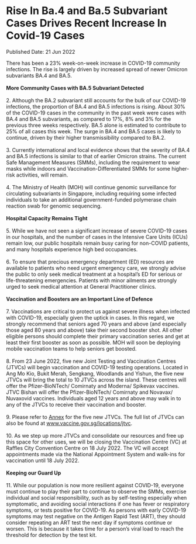 <html>
    <meta http-equiv="Content-Type" content="text/html; charset=utf-8"/>
    <meta charset="utf-8"/>
    <title>Rise In Ba.4 and Ba.5 Subvariant Cases Drives Recent Increase In Covid-19 Cases</title>
    <body><h1>Rise In Ba.4 and Ba.5 Subvariant Cases Drives Recent Increase In Covid-19 Cases</h1>
    <p>Published Date: 21 Jun 2022</p> There has been a 23% week-on-week increase in COVID-19 community infections. The rise is largely driven by increased spread of newer Omicron subvariants BA.4 and BA.5.<br><br><strong>More Community Cases with BA.5 Subvariant Detected</strong><br><br>2. Although the BA.2 subvariant still accounts for the bulk of our COVID-19 infections, the proportion of BA.4 and BA.5 infections is rising. About 30% of the COVID-19 cases in the community in the past week were cases with BA.4 and BA.5 subvariants, as compared to 17%, 8% and 3% for the previous three weeks respectively. BA.5 alone is estimated to contribute to 25% of all cases this week. The surge in BA.4 and BA.5 cases is likely to continue, driven by their higher transmissibility compared to BA.2.<br><br>3. Currently international and local evidence shows that the severity of BA.4 and BA.5 infections is similar to that of earlier Omicron strains. The current Safe Management Measures (SMMs), including the requirement to wear masks while indoors and Vaccination-Differentiated SMMs for some higher-risk activities, will remain.<br><br>4. The Ministry of Health (MOH) will continue genomic surveillance for circulating subvariants in Singapore, including requiring some infected individuals to take an additional government-funded polymerase chain reaction swab for genomic sequencing.<br><br><strong>Hospital Capacity Remains Tight&nbsp;</strong><br><br>5. While we have not seen a significant increase of severe COVID-19 cases in our hospitals, and the number of cases in the Intensive Care Units (ICUs) remain low, our public hospitals remain busy caring for non-COVID patients, and many hospitals experience high bed occupancies.<br><br>6. To ensure that precious emergency department (ED) resources are available to patients who need urgent emergency care, we strongly advise the public to only seek medical treatment at a hospital’s ED for serious or life-threatening emergencies. Patients with minor ailments are strongly urged to seek medical attention at General Practitioner clinics.<br><br><strong>Vaccination and Boosters are an Important Line of Defence</strong><br><br>7. Vaccinations are critical to protect us against severe illness when infected with COVID-19, especially given the uptick in cases. In this regard, we strongly recommend that seniors aged 70 years and above (and especially those aged 80 years and above) take their second booster shot. All other eligible persons should complete their primary vaccination series and get at least their first booster as soon as possible. MOH will soon be deploying mobile vaccination teams to help seniors get boosted.<br><br>8. From 23 June 2022, five new Joint Testing and Vaccination Centres (JTVCs) will begin vaccination and COVID-19 testing operations. Located in Ang Mo Kio, Bukit Merah, Sengkang, Woodlands and Yishun, the five new JTVCs will bring the total to 10 JTVCs across the island. These centres will offer the Pfizer-BioNTech/ Comirnaty and Moderna/ Spikevax vaccines. JTVC Bishan will offer the Pfizer-BioNTech/ Comirnaty and Novavax/ Nuvaxovid vaccines. Individuals aged 12 years and above may walk in to any of the JTVCs to receive their vaccination and booster.<br><br>9. Please refer to <a href="/docs/librariesprovider5/default-document-library/annex---21-jun-2022.pdf?sfvrsn=1dc13bd8_0" title="Annex">Annex</a>&nbsp;for the five new JTVCs. The full list of JTVCs can also be found at <a href="https://www.vaccine.gov.sg/locations/jtvc" title="" class="" target="">www.vaccine.gov.sg/locations/jtvc</a>.<br><br>10. As we step up more JTVCs and consolidate our resources and free up this space for other uses, we will be closing the Vaccination Centre (VC) at Raffles City Convention Centre on 18 July 2022. The VC will accept appointments made via the National Appointment System and walk-ins for vaccination until 18 July 2022.<br><br><strong>Keeping our Guard Up</strong><br><br>11. While our population is now more resilient against COVID-19, everyone must continue to play their part to continue to observe the SMMs, exercise individual and social responsibility, such as by self-testing especially when symptomatic, and avoiding social interactions if one has fever or respiratory symptoms, or tests positive for COVID-19. As persons with early COVID-19 symptoms may test negative on the Antigen Rapid Test (ART), they should consider repeating an ART test the next day if symptoms continue or worsen. This is because it takes time for a person’s viral load to reach the threshold for detection by the test kit.</body>
</html>